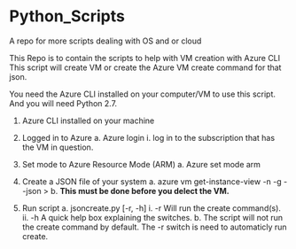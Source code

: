 # Python_Scripts
A repo for more scripts dealing with OS and or cloud

This Repo is to contain the scripts to help with VM creation with Azure CLI
This script will create VM or create the Azure VM create command for that json.
 
You need the Azure CLI installed on your computer/VM to use this script.
And you will need Python 2.7.

1. Azure CLI installed on your machine

2. Logged in to Azure
 a. Azure login
  i. log in to the subscription that has the VM in question.

3. Set mode to Azure Resource Mode (ARM)
 a. Azure set mode arm

4. Create a JSON file of your system
 a. azure vm get-instance-view -n <VM name> -g <group name> --json > <file>
 b. <b> This must be done before you delect the VM. </b>

5. Run script
 a. jsoncreate.py [-r, -h] <file> 
  i.  -r  Will run the create command(s).
  ii. -h  A quick help box explaining the switches.
 b. The script will not run the create command by default.  The -r switch is need to automaticly run create.
